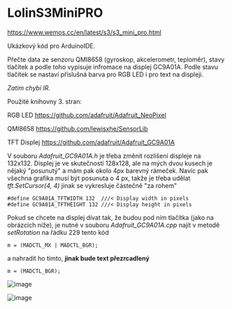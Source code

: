 # LolinS3MiniPRO

https://www.wemos.cc/en/latest/s3/s3_mini_pro.html

Ukázkový kód pro ArduinoIDE.

Přečte data ze senzoru QMI8658 (gyroskop, akcelerometr, teploměr), stavy tlačítek a podle toho vypisuje infromace na displej GC9A01A. Podle stavu tlačítek se nastaví příslušná barva pro RGB LED i pro text na displeji.

*Zatím chybí IR.*

Použité knihovny 3. stran:

RGB LED
https://github.com/adafruit/Adafruit_NeoPixel

QMI8658
https://github.com/lewisxhe/SensorLib

TFT Displej 
https://github.com/adafruit/Adafruit_GC9A01A

V souboru *Adafruit_GC9A01A.h* je třeba změnit rozlišení displeje na 132x132. Displej je ve skutečnosti 128x128, ale na mých dvou kusech je nějaký "posunutý" a mám pak okolo 4px barevný rámeček. Navíc pak všechna grafika musí být posunuta o 4 px, takže je třeba udělat *tft.SetCursor(4, 4)* jinak se vykresluje částečně "za rohem"
```
#define GC9A01A_TFTWIDTH 132  ///< Display width in pixels
#define GC9A01A_TFTHEIGHT 132 ///< Display height in pixels
```

Pokud se chcete na displej dívat tak, že budou pod ním tlačítka (jako na obrázcích níže), je nutné v souboru *Adafruit_GC9A01A.cpp* najít v metodě *setRotation* na řádku 229 tento kód
```
m = (MADCTL_MX | MADCTL_BGR);
```

a nahradit ho tímto, **jinak bude text přezrcadlený**

```   
m = (MADCTL_BGR);
```


![image](https://github.com/user-attachments/assets/0afe9842-d2e0-41c2-bb28-8c5e1fc40fd2)

![image](https://github.com/user-attachments/assets/e4630cda-2c9a-41d4-8066-4f3337769cc2)











